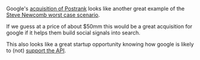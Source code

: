 Google's [acquisition of Postrank](http://blog.postrank.com/2011/06/postrank-has-been-acquired-by-google/) looks like another great example of the [Steve Newcomb worst case scenario](http://blognewcomb.squarespace.com/essays/2010/10/14/cult-creation.html).

If we guess at a price of about $50mm this would be a great acquisition for google if it helps them build social signals into search.

This also looks like a great startup opportunity knowing how google is likely to (not) [support the API](http://googlecode.blogspot.com/2011/05/spring-cleaning-for-some-of-our-apis.html).